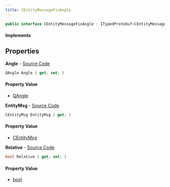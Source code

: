 ```yaml
---
title: CEntityMessageFixAngle
---
```


```csharp
public interface CEntityMessageFixAngle : ITypedProtobuf<CEntityMessageFixAngle>, INativeHandle
```

#### Implements

## Properties

**Angle** - [Source Code](https://github.com/swiftly-solution/swiftlys2/blob/main/managed/src/SwiftlyS2.Generated/Protobufs/Interfaces/CEntityMessageFixAngle.cs#L16)

```csharp
QAngle Angle { get; set; }
```

#### Property Value

- [QAngle](/docs/api/shared/natives/qangle)

**EntityMsg** - [Source Code](https://github.com/swiftly-solution/swiftlys2/blob/main/managed/src/SwiftlyS2.Generated/Protobufs/Interfaces/CEntityMessageFixAngle.cs#L19)

```csharp
CEntityMsg EntityMsg { get; }
```

#### Property Value

- [CEntityMsg](/docs/api/shared/protobufdefinitions/centitymsg)

**Relative** - [Source Code](https://github.com/swiftly-solution/swiftlys2/blob/main/managed/src/SwiftlyS2.Generated/Protobufs/Interfaces/CEntityMessageFixAngle.cs#L13)

```csharp
bool Relative { get; set; }
```

#### Property Value

- [bool](https://learn.microsoft.com/dotnet/api/system.boolean)

